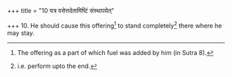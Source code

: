 +++
title = "10 यत्र वसेत्तदेतामिष्टिं संस्थापयेत्"

+++
10. He should cause this offering[^1] to stand completely[^2] there where he may stay.


[^1]: The offering as a part of which fuel was added by him (in Sutra 8).  

[^2]: i.e. perform upto the end.  
